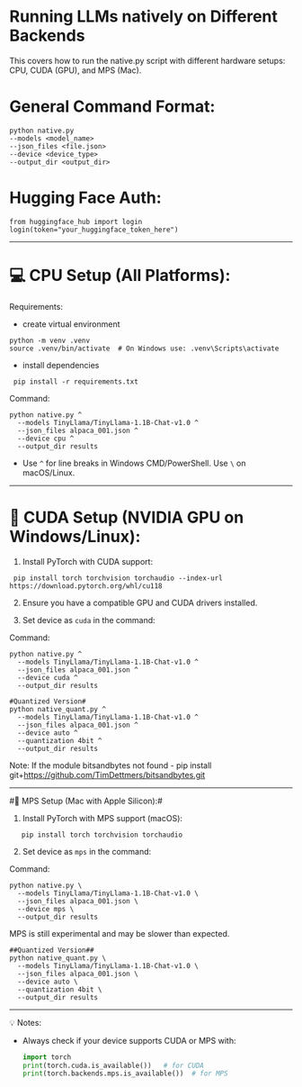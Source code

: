 # Running LLMs natively on Different Backends 
This covers how to run the native.py script with different hardware setups: CPU, CUDA (GPU), and MPS (Mac).

# General Command Format:
```
python native.py 
--models <model_name>
--json_files <file.json> 
--device <device_type> 
--output_dir <output_dir>
```

# Hugging Face Auth:
```
from huggingface_hub import login
login(token="your_huggingface_token_here")
```
--------------------------------------------------
# 💻 CPU Setup (All Platforms):
Requirements:
- create virtual environment

```
python -m venv .venv
source .venv/bin/activate  # On Windows use: .venv\Scripts\activate
```
- install dependencies
```
 pip install -r requirements.txt
```

Command:
```
python native.py ^
  --models TinyLlama/TinyLlama-1.1B-Chat-v1.0 ^
  --json_files alpaca_001.json ^
  --device cpu ^
  --output_dir results
```

* Use `^` for line breaks in Windows CMD/PowerShell. Use `\` on macOS/Linux.

--------------------------------------------------
# 🚀 CUDA Setup (NVIDIA GPU on Windows/Linux):
1. Install PyTorch with CUDA support:
```
 pip install torch torchvision torchaudio --index-url https://download.pytorch.org/whl/cu118
```
2. Ensure you have a compatible GPU and CUDA drivers installed.

3. Set device as `cuda` in the command:

Command:
```
python native.py ^
  --models TinyLlama/TinyLlama-1.1B-Chat-v1.0 ^
  --json_files alpaca_001.json ^
  --device cuda ^
  --output_dir results
```

```
#Quantized Version#
python native_quant.py ^
  --models TinyLlama/TinyLlama-1.1B-Chat-v1.0 ^
  --json_files alpaca_001.json ^
  --device auto ^
  --quantization 4bit ^
  --output_dir results
```
Note:
If the module bitsandbytes not found - 
pip install git+https://github.com/TimDettmers/bitsandbytes.git 

--------------------------------------------------
#🍎 MPS Setup (Mac with Apple Silicon):#
1. Install PyTorch with MPS support (macOS):
```
   pip install torch torchvision torchaudio
```
2. Set device as `mps` in the command:

Command:
```
python native.py \
  --models TinyLlama/TinyLlama-1.1B-Chat-v1.0 \
  --json_files alpaca_001.json \
  --device mps \
  --output_dir results
```

 MPS is still experimental and may be slower than expected.
```
##Quantized Version##
python native_quant.py \
  --models TinyLlama/TinyLlama-1.1B-Chat-v1.0 \
  --json_files alpaca_001.json \ 
  --device auto \
  --quantization 4bit \
  --output_dir results
  ```
--------------------------------------------------
💡 Notes:
- Always check if your device supports CUDA or MPS with:
  ```python
  import torch
  print(torch.cuda.is_available())   # for CUDA
  print(torch.backends.mps.is_available())  # for MPS

